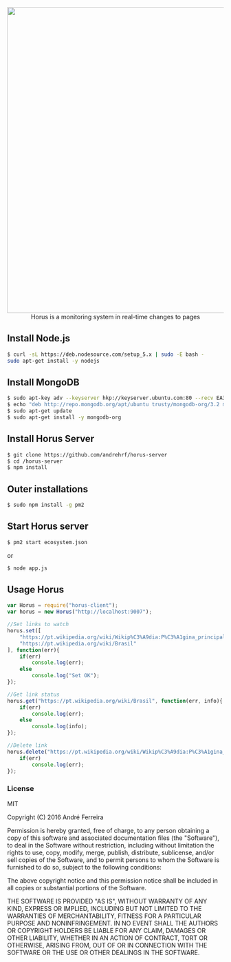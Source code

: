 <div align="center">
    <img width=710px src="http://i1.wp.com/nodedecode.com.br/wp-content/uploads/2016/04/horus_logo.jpg?resize=750%2C410">
    <br/>
    Horus is a monitoring system in real-time changes to pages
</div>

## Install Node.js

```bash
$ curl -sL https://deb.nodesource.com/setup_5.x | sudo -E bash -
sudo apt-get install -y nodejs
```

## Install MongoDB

```bash
$ sudo apt-key adv --keyserver hkp://keyserver.ubuntu.com:80 --recv EA312927
$ echo "deb http://repo.mongodb.org/apt/ubuntu trusty/mongodb-org/3.2 multiverse" | sudo tee /etc/apt/sources.list.d/mongodb-org-3.2.list
$ sudo apt-get update
$ sudo apt-get install -y mongodb-org
```

## Install Horus Server

```bash
$ git clone https://github.com/andrehrf/horus-server
$ cd /horus-server
$ npm install
```

## Outer installations

```bash
$ sudo npm install -g pm2
```

## Start Horus server

```bash
$ pm2 start ecosystem.json
```

or

```bash
$ node app.js
```

## Usage Horus

```js
var Horus = require("horus-client");
var horus = new Horus("http://localhost:9007");

//Set links to watch
horus.set([
    "https://pt.wikipedia.org/wiki/Wikip%C3%A9dia:P%C3%A1gina_principal",
    "https://pt.wikipedia.org/wiki/Brasil"
], function(err){
    if(err)
        console.log(err);
    else
        console.log("Set OK");
});

//Get link status
horus.get("https://pt.wikipedia.org/wiki/Brasil", function(err, info){
    if(err)
        console.log(err);
    else
        console.log(info);
});

//Delete link
horus.delete("https://pt.wikipedia.org/wiki/Wikip%C3%A9dia:P%C3%A1gina_principal", function(err){
    if(err)
        console.log(err);
});
```

### License

  MIT
  
  Copyright (C) 2016 André Ferreira

  Permission is hereby granted, free of charge, to any person obtaining a copy of this software and associated documentation files (the "Software"), to deal in the Software without restriction, including without limitation the rights to use, copy, modify, merge, publish, distribute, sublicense, and/or sell copies of the Software, and to permit persons to whom the Software is furnished to do so, subject to the following conditions:

  The above copyright notice and this permission notice shall be included in all copies or substantial portions of the Software.

  THE SOFTWARE IS PROVIDED "AS IS", WITHOUT WARRANTY OF ANY KIND, EXPRESS OR IMPLIED, INCLUDING BUT NOT LIMITED TO THE WARRANTIES OF MERCHANTABILITY, FITNESS FOR A PARTICULAR PURPOSE AND NONINFRINGEMENT. IN NO EVENT SHALL THE AUTHORS OR COPYRIGHT HOLDERS BE LIABLE FOR ANY CLAIM, DAMAGES OR OTHER LIABILITY, WHETHER IN AN ACTION OF CONTRACT, TORT OR OTHERWISE, ARISING FROM, OUT OF OR IN CONNECTION WITH THE SOFTWARE OR THE USE OR OTHER DEALINGS IN THE SOFTWARE.
